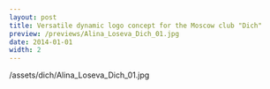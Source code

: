 ```yaml
---
layout: post
title: Versatile dynamic logo concept for the Moscow club "Dich"
preview: /previews/Alina_Loseva_Dich_01.jpg
date: 2014-01-01
width: 2
---
```

/assets/dich/Alina_Loseva_Dich_01.jpg
